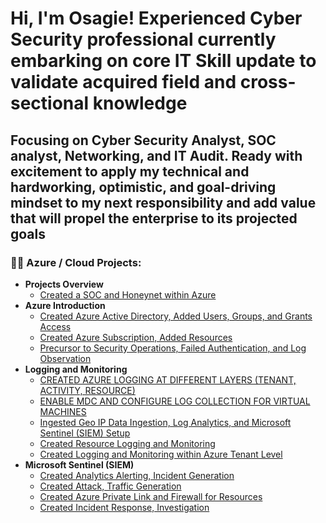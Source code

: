 <h1>Hi, I'm Osagie! Experienced Cyber Security professional currently embarking on core IT Skill update to validate acquired field and cross-sectional knowledge<br/>

<h2>Focusing on Cyber Security Analyst, SOC analyst, Networking, and IT Audit. Ready with excitement to apply my technical and hardworking, optimistic, and goal-driving mindset to my next responsibility and add value that will propel the enterprise to its projected goals</h2>
<h3>👨‍💻 Azure / Cloud Projects:</h3>

- <b>Projects Overview</b>
  - [Created a SOC and Honeynet within Azure](https://github.com/Osagieoshodi/Azure-Honeynet-SOC)
- <b>Azure Introduction</b>
  - [Created Azure Active Directory, Added Users, Groups, and Grants Access](https://github.com/Osagieoshodi/Configure-Observe-Tenant-Level-Global-Reader)
  - [Created Azure Subscription, Added Resources](https://github.com/Osagieoshodi/CREATED-AZURE-ACCOUNT-VIRTUAL-MACHINE-SQL-SERVER)
  - [Precursor to Security Operations, Failed Authentication, and Log Observation ](https://github.com/Osagieoshodi/Azure-Honeynet-SOC)
- <b>Logging and Monitoring</b>
  - [CREATED AZURE LOGGING AT DIFFERENT LAYERS (TENANT, ACTIVITY, RESOURCE)](https://github.com/Osagieoshodi/Azure-Honeynet-SOC)
  - [ENABLE MDC AND CONFIGURE LOG COLLECTION FOR VIRTUAL MACHINES](https://github.com/Osagieoshodi/Azure-Honeynet-SOC)
  - [Ingested Geo IP Data Ingestion, Log Analytics, and Microsoft Sentinel (SIEM) Setup](https://github.com/Osagieoshodi/Azure-Honeynet-SOC)
  - [Created Resource Logging and Monitoring](https://github.com/Osagieoshodi/Azure-Honeynet-SOC)
  - [Created Logging and Monitoring within Azure Tenant Level](https://github.com/Osagieoshodi/Azure-Honeynet-SOC)
 - <b>Microsoft Sentinel (SIEM)</b>
   - [Created Analytics Alerting, Incident Generation](https://github.com/Osagieoshodi/Azure-Honeynet-SOC)
   - [Created Attack, Traffic Generation](https://github.com/Osagieoshodi/Azure-Honeynet-SOC)
   - [Created Azure Private Link and Firewall for Resources](https://github.com/Osagieoshodi/Azure-Honeynet-SOC)
   - [Created Incident Response, Investigation](https://github.com/Osagieoshodi/Azure-Honeynet-SOC)
   
